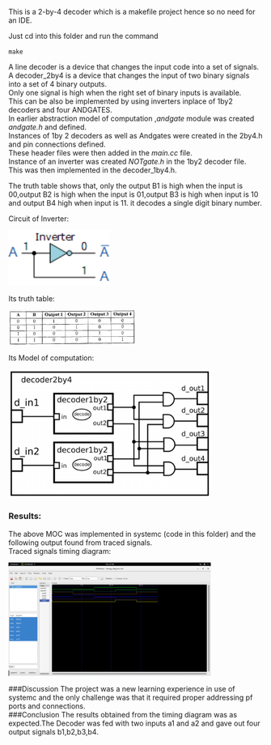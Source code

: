 This is a 2-by-4 decoder which is a makefile project hence so no need for an IDE. 

Just cd into this folder and run the command 

    make 


A line decoder is a device that changes the input code into a set of signals.<br>
A decoder_2by4 is a device that changes the input of two binary signals into a set of 4 binary outputs.<br>
Only one signal is high  when the right set of binary inputs is available.<br>
This can be also be implemented  by using inverters inplace of 1by2 decoders and four ANDGATES.<br>
In earlier abstraction model of computation ,*andgate* module was created *andgate.h* and defined.<br>
Instances of 1by 2 decoders as well as Andgates were created in the 2by4.h and pin connections defined.<br>
These header files were then added in the *main.cc* file.<br>
Instance of an inverter was created *NOTgate.h*  in the 1by2 decoder file.<br>
This was then implemented in the decoder_1by4.h.<br>



The truth table shows that, only the output B1 is high when the input is 00,output B2 is high when the input is 01,output B3 is high when input is 10 and output B4 high when input is 11. it decodes a single digit binary number.<br>

Circuit of Inverter:
<p align="left">
  <img src="images/circuit.gif" width="200"/>
</p>


Its truth table: 
<p align="left">
  <img src="images/truth_table.jpeg" width="250"/>
</p>

Its Model of computation:
<p align="left">
  <img src="images/Decorder_gates.png" width="400"/>
</p>

### Results:

The above MOC was implemented in systemc (code in this folder) and the following output found from traced signals.<br>
Traced signals timing diagram:
<p align="left">
  <img src="images/timing_diagram.png" width="400"/>
<p>
###Discussion
The project was a new learning experience in use of systemc and the only challenge was that it required proper addressing pf ports and connections.<br>
###Conclusion
The results obtained from the timing diagram was as expected.The Decoder was fed with two inputs a1 and a2 and gave out four output signals b1,b2,b3,b4.<br>
